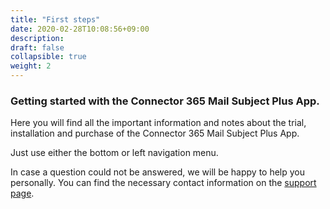 ```yaml
---
title: "First steps"
date: 2020-02-28T10:08:56+09:00
description: 
draft: false
collapsible: true
weight: 2
---
```

### Getting started with the Connector 365 Mail Subject Plus App.

Here you will find all the important information and notes about the trial, installation and purchase of the Connector 365 Mail Subject Plus App.

Just use either the bottom or left navigation menu.

In case a question could not be answered, we will be happy to help you personally. You can find the necessary contact information on the [support page](en-us/apps/help-and-support/).